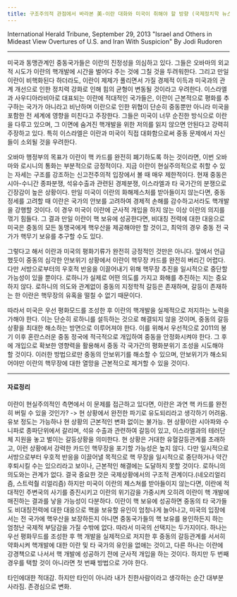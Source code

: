 ```yaml
---
title: 구조주의적 관점에서 바라본 美-이란 대화와 미국이 취해야 할 방향 (국제정치학 뉴스과제 03)
---
```


International Herald Tribune, September 29, 2013
"Israel and Others in Mideast View Overtures of U.S. and Iran With Suspicion" By Jodi Rudoren

---

미국과 동맹관계인 중동국가들은 이란의 진정성을 의심하고 있다. 그들은 오바마의 외교적 시도가 이란의 핵개발에 시간을 벌어다 주는 것에 그칠 것을 두려워한다. 그리고 만일 이란이 비핵화된다 하더라도, 이란이 제제가 풀리면서 가질 경제적 이득과 미국과의 관계 개선으로 인한 정치력 강화로 인해 힘의 균형이 변동될 것이라고 우려한다. 이스라엘과 사우디아라비아로 대표되는 이란에 적대적인 국가들은, 이란이 근본적으로 평화를 추구하는 국가가 아니라고 비난하며 이란으로 인한 위협이 단순히 중동뿐만 아니라 미국을 포함한 전 세계에 영향을 미친다고 주장한다. 그들은 미국이 너무 순진한 방식으로 이란을 다루고 있으며, 그 이면에 숨겨진 핵개발을 위한 저의를 읽지 않으면 안된다고 강력히 주장하고 있다. 특히 이스라엘은 이란과 미국이 직접 대화함으로써 중동 문제에서 자신들이 소외될 것을 우려한다.

오바마 행정부의 목표가 이란이 핵 카드를 완전히 폐기하도록 하는 것이라면, 이번 오바마와 로시니의 통화는 부분적으로 긍정적이다. 지금 이란이 현실주의적으로 취할 수 있는 자세는 구조를 강조하는 신고전주의적 입장에서 볼 때 매우 제한적이다. 현재 중동은 시아-수니간 종파분쟁, 석유수출과 관련된 경제분쟁, 이스라엘과 타 국가간의 분쟁으로 긴장감이 높은 상황이다. 만일 미국이 이란의 화해제스처를 받아들이지 않는다면, 중동정세를 고려할 때 이란은 국가의 안보를 고려하여 경제적 손해를 감수하고서라도 핵개발을 강행할 것이다. 이 경우 미국이 이란에 군사적 개입을 하지 않는 이상 이란의 의지를 꺾기 힘들다. 그 결과 만일 이란이 핵 보유에 성공한다면, 비대칭 전력에 대한 대응으로 미국은 중동의 모든 동맹국에게 핵우산을 제공해야만 할 것이고, 최악의 경우 중동 전 국가가 핵무기 보유를 추구할 수도 있다.

그렇다고 해서 이란과 미국의 평화기류가 완전히 긍정적인 것만은 아니다. 앞에서 언급했듯이 중동의 심각한 안보위기 상황에서 이란이 핵무장 카드를 완전히 버리긴 어렵다. 다만 서방으로부터의 우호적 반응을 이끌어내기 위해 핵무장 추진을 일시적으로 중단할 가능성이 있을 뿐이다. 로하니가 실제로 어떤 의도를 가지고 화해를 추진하는 지는 중요하지 않다. 로하니의 의도와 관계없이 중동의 지정학적 갈등은 존재하며, 갈등이 존재하는 한 이란은 핵무장의 유혹을 떨칠 수 없기 때문이다.

따라서 미국은 우선 평화모드를 조성한 후 이란의 핵개발을 실제적으로 저지하는 노력을 가해야 한다. 이는 단순히 로하니를 설득하는 것으로 해결되지 않을 것이며, 중동의 갈등상황을 최대한 해소하는 방면으로 이루어져야 한다. 이를 위해서 우선적으로 2011의 봉기 이후 혼란스러운 중동 정국에 적극적으로 개입하여 중동을 안정화시켜야 한다. 그 후에 개입으로 확보한 영향력을 활용해서 중동 각 국가간의 평화분위기 조성을 시도해야 할 것이다. 이러한 방법으로만 중동의 안보위기를 해소할 수 있으며, 안보위기가 해소되어야만 이란의 핵무장에 대한 열망을 근본적으로 제거할 수 있을 것이다.

---

#### 자료정리

이란이 현실주의적인 측면에서 이 문제를 접근하고 있다면, 이란은 과연 핵 카드를 완전히 버릴 수 있을 것인가? -> 현 상황에서 완전한 파기로 유도되리라고 생각하기 어려움. 유보 정도는 가능하나 현 상황의 근본적인 변화 없이는 불가능. 현 상황이란 시아파와 수니파로 종파단위에서 갈리며, 석유 수출과 관련하여 갈등이 있고, 이스라엘과의 테러단체 지원을 놓고 벌이는 갈등상황을 의미한다. 현 상황은 거대한 유혈갈등관계를 초래하고, 이런 상황에서 강력한 카드인 핵무장을 포기할 가능성은 높지 않다. 다만 일시적으로 서방으로부터 우호적 반응을 이끌어낼 목적으로 핵 무장을 일시적으로 중단하거나 약간 후퇴시킬 수는 있으리라고 보이나, 근본적인 해결에는 도달하지 못할 것이다. 로하니의 의도와는 관계가 없다. 결국 중요한 것은 국제상황에서의 구조적 관계이다.(네오리얼리즘, 스트럭춸 리얼리즘)
하지만 미국이 이란의 제스쳐를 받아들이지 않는다면, 이란에 적대적인 주변국의 사기를 증진시키고 이란의 위기감을 가중시켜 오히려 이란이 핵 개발에 매진하는 결과를 낳을 가능성이 다분하다. 이란이 핵 보유에 성공하면 중동의 타 국가들도 비대칭전력에 대한 대응으로 핵을 보유할 유인이 엄청나게 늘어나고, 미국의 입장에서는 전 국가에 핵우산을 보장하든지 아니면 중동국가들의 핵 보유를 용인하든지 하는 엄청난 국제적 부담감을 가질 수밖에 없다.
따라서 미국의 선택지는 두가지이다. 하나는 우선 평화무드를 조성한 후 핵 개발을 실제적으로 저지한 후 중동의 갈등관계를 서서히 약화시켜 핵개발에 대한 이란 및 타 국가의 유인을 없애는 것이고, 다른 하나는 이란에 강경책으로 나서서 핵 개발에 성공하기 전에 군사적 개입을 하는 것이다. 하지만 두 번째 경우를 택할 것이 아니라면 첫 번째 방법으로 가야 한다.

타인에대한 적대감. 하지만 타인이 아니라 내가 친한사람이라고 생각하는 순간 대부분 사라짐. 존경심으로 변화. 
